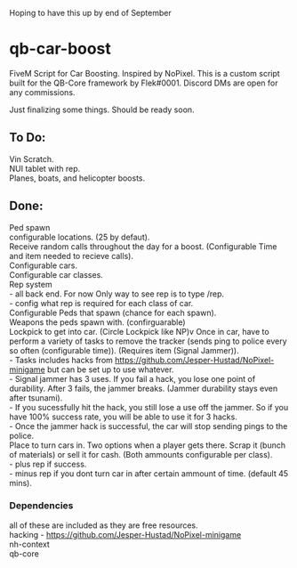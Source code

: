 Hoping to have this up by end of September 


# qb-car-boost
FiveM Script for Car Boosting. Inspired by NoPixel. 
This is a custom script built for the QB-Core framework by Flek#0001. 
Discord DMs are open for any commissions. 

Just finalizing some things. Should be ready soon. 

## To Do:  
Vin Scratch.  
NUI tablet with rep.  
Planes, boats, and helicopter boosts.  
  
  
## Done:  
Ped spawn  
configurable locations. (25 by defaut).  
Receive random calls throughout the day for a boost. (Configurable Time and item needed to recieve calls).  
Configurable cars.  
Configurable car classes.  
Rep system  
    - all back end. For now Only way to see rep is to type /rep.  
    - config what rep is required for each class of car.   
Configurable Peds that spawn (chance for each spawn).  
Weapons the peds spawn with. (confirguarable)  
Lockpick to get into car. (Circle Lockpick like NP)v
Once in car, have to perform a variety of tasks to remove the tracker (sends ping to police every so often (configurable time)). (Requires item (Signal Jammer)).  
    - Tasks includes hacks from https://github.com/Jesper-Hustad/NoPixel-minigame but can be set up to use whatever.   
    - Signal jammer has 3 uses. If you fail a hack, you lose one point of durability. After 3 fails, the jammer breaks. (Jammer durability stays even after tsunami).   
    - If you sucessfully hit the hack, you still lose a use off the jammer. So if you have 100% success rate, you will be able to use it for 3 hacks.  
    - Once the jammer hack is successful, the car will stop sending pings to the police.   
Place to turn cars in. Two options when a player gets there. Scrap it (bunch of materials) or sell it for cash. (Both ammounts configurable per class).  
    - plus rep if success.  
    - minus rep if you dont turn car in after certain ammount of time. (default 45 mins).   
  
### Dependencies  
all of these are included as they are free resources.  
hacking - https://github.com/Jesper-Hustad/NoPixel-minigame  
nh-context  
qb-core  
  
